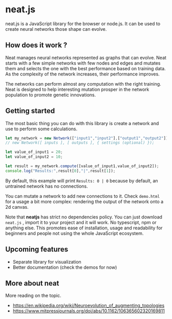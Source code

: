 # neat.js

neat.js is a JavaScript library for the browser or node.js. It can be used to create neural networks those shape can evolve.

## How does it work ?

Neat manages neural networks represented as graphs that can evolve. Neat starts with a few simple networks with few nodes and edges and mutates them and selects the one with the best performance based on training data. As the complexity of the network increases, their performance improves.

The networks can perform almost any computation with the right training. Neat is designed to help interesting mutation prosper in the network population to promote genetic innovations.

## Getting started

The most basic thing you can do with this library is create a network and use to perform some calculations.

```js
let my_network = new Network(["input1","input2"],["output1","output2"]);
// new Network([ inputs ], [ outputs ], { settings (optional) });

let value_of_input1 = 20;
let value_of_input2 = 10;

let result = my_network.compute([value_of_input1,value_of_input2]);
console.log("Results:",result[0],"|",result[1]);
```

By default, this example will print `Results: 0 | 0` because by default, an untrained network has no connections.

You can mutate a network to add new connections to it. Check `demo.html` for a usage a bit more complex: rendering the output of the network onto a 2d canvas.

Note that **neatjs** has strict no dependencies policy. You can just download `neat.js` , import it to your project and it will work. No typescript, npm or anything else. This promotes ease of installation, usage and readability for beginners and people not using the whole JavaScript ecosystem.

## Upcoming features

- Separate library for visualization
- Better documentation (check the demos for now)

## More about neat

More reading on the topic.

- https://en.wikipedia.org/wiki/Neuroevolution_of_augmenting_topologies
- https://www.mitpressjournals.org/doi/abs/10.1162/106365602320169811